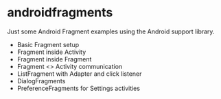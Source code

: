 # androidfragments
Just some Android Fragment examples using the Android support library.

* Basic Fragment setup
* Fragment inside Activity
* Fragment inside Fragment
* Fragment <> Activity communication
* ListFragment with Adapter and click listener
* DialogFragments
* PreferenceFragments for Settings activities
